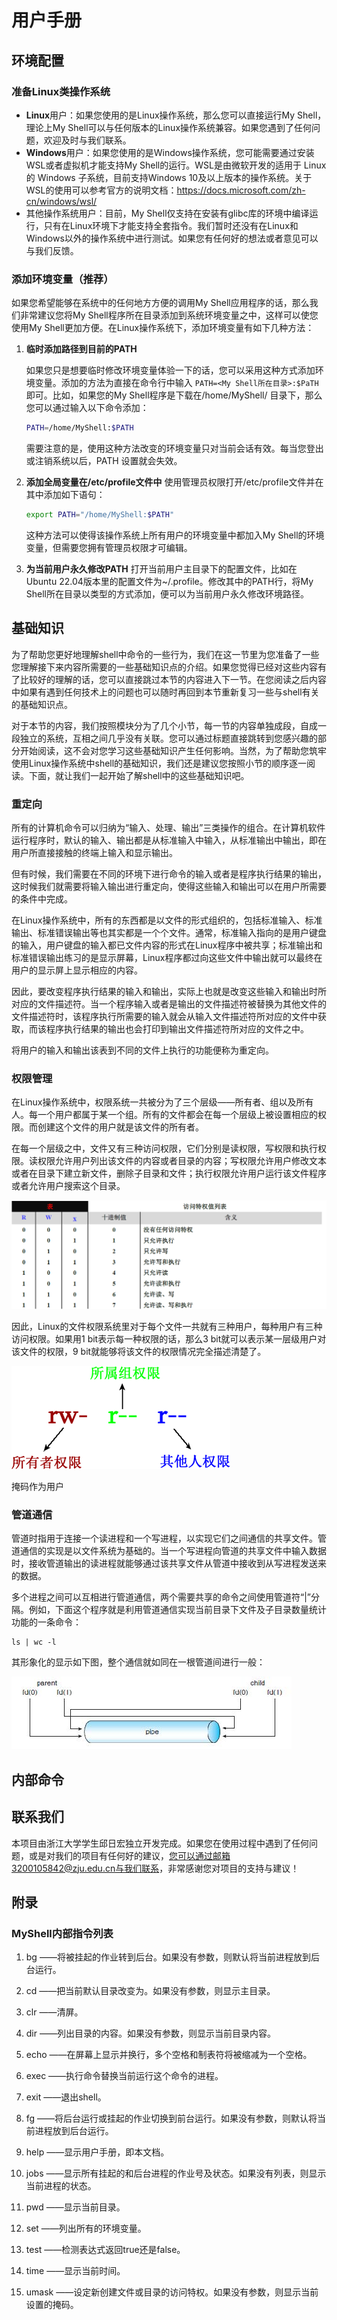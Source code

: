 # 用户手册

## 环境配置

### 准备Linux类操作系统

* **Linux**用户：如果您使用的是Linux操作系统，那么您可以直接运行My Shell，理论上My Shell可以与任何版本的Linux操作系统兼容。如果您遇到了任何问题，欢迎及时与我们联系。
* **Windows**用户：如果您使用的是Windows操作系统，您可能需要通过安装WSL或者虚拟机才能支持My Shell的运行。WSL是由微软开发的适用于 Linux 的 Windows 子系统，目前支持Windows 10及以上版本的操作系统。关于WSL的使用可以参考官方的说明文档：https://docs.microsoft.com/zh-cn/windows/wsl/
* 其他操作系统用户：目前，My Shell仅支持在安装有glibc库的环境中编译运行，只有在Linux环境下才能支持全套指令。我们暂时还没有在Linux和Windows以外的操作系统中进行测试。如果您有任何好的想法或者意见可以与我们反馈。

### 添加环境变量（推荐）

如果您希望能够在系统中的任何地方方便的调用My Shell应用程序的话，那么我们非常建议您将My Shell程序所在目录添加到系统环境变量之中，这样可以使您使用My Shell更加方便。在Linux操作系统下，添加环境变量有如下几种方法：

1. **临时添加路径到目前的PATH**

   如果您只是想要临时修改环境变量体验一下的话，您可以采用这种方式添加环境变量。添加的方法为直接在命令行中输入 `PATH=<My Shell所在目录>:$PaTH` 即可。比如，如果您的My Shell程序是下载在/home/MyShell/ 目录下，那么您可以通过输入以下命令添加：

   ~~~bash
   PATH=/home/MyShell:$PATH
   ~~~

   需要注意的是，使用这种方法改变的环境变量只对当前会话有效。每当您登出或注销系统以后，PATH 设置就会失效。

2. **添加全局变量在/etc/profile文件中**
   使用管理员权限打开/etc/profile文件并在其中添加如下语句：

   ~~~bash
   export PATH="/home/MyShell:$PATH"
   ~~~


   这种方法可以使得该操作系统上所有用户的环境变量中都加入My Shell的环境变量，但需要您拥有管理员权限才可编辑。

3. **为当前用户永久修改PATH**
   打开当前用户主目录下的配置文件，比如在Ubuntu 22.04版本里的配置文件为~/.profile。修改其中的PATH行，将My Shell所在目录以类型的方式添加，便可以为当前用户永久修改环境路径。


## 基础知识

为了帮助您更好地理解shell中命令的一些行为，我们在这一节里为您准备了一些您理解接下来内容所需要的一些基础知识点的介绍。如果您觉得已经对这些内容有了比较好的理解的话，您可以直接跳过本节的内容进入下一节。在您阅读之后内容中如果有遇到任何技术上的问题也可以随时再回到本节重新复习一些与shell有关的基础知识点。

对于本节的内容，我们按照模块分为了几个小节，每一节的内容单独成段，自成一段独立的系统，互相之间几乎没有关联。您可以通过标题直接跳转到您感兴趣的部分开始阅读，这不会对您学习这些基础知识产生任何影响。当然，为了帮助您筑牢使用Linux操作系统中shell的基础知识，我们还是建议您按照小节的顺序逐一阅读。下面，就让我们一起开始了解shell中的这些基础知识吧。

### 重定向

所有的计算机命令可以归纳为“输入、处理、输出”三类操作的组合。在计算机软件运行程序时，默认的输入、输出都是从标准输入中输入，从标准输出中输出，即在用户所直接接触的终端上输入和显示输出。

但有时候，我们需要在不同的环境下进行命令的输入或者是程序执行结果的输出，这时候我们就需要将输入输出进行重定向，使得这些输入和输出可以在用户所需要的条件中完成。

在Linux操作系统中，所有的东西都是以文件的形式组织的，包括标准输入、标准输出、标准错误输出等也其实都是一个个文件。通常，标准输入指向的是用户键盘的输入，用户键盘的输入都已文件内容的形式在Linux程序中被共享；标准输出和标准错误输出练习的是显示屏幕，Linux程序都过向这些文件中输出就可以最终在用户的显示屏上显示相应的内容。

因此，要改变程序执行结果的输入和输出，实际上也就是改变这些输入和输出时所对应的文件描述符。当一个程序输入或者是输出的文件描述符被替换为其他文件的文件描述符时，该程序执行所需要的输入就会从输入文件描述符所对应的文件中获取，而该程序执行结果的输出也会打印到输出文件描述符所对应的文件之中。

将用户的输入和输出该表到不同的文件上执行的功能便称为重定向。

### 权限管理

在Linux操作系统中，权限系统一共被分为了三个层级——所有者、组以及所有人。每一个用户都属于某一个组。所有的文件都会在每一个层级上被设置相应的权限。而创建这个文件的用户就是该文件的所有者。

在每一个层级之中，文件又有三种访问权限，它们分别是读权限，写权限和执行权限。读权限允许用户列出该文件的内容或者目录的内容；写权限允许用户修改文本或者在目录下建立新文件，删除子目录和文件；执行权限允许用户运行该文件程序或者允许用户搜索这个目录。

![rwx_mode](..\img\rwx_mode.png)

因此，Linux的文件权限系统里对于每个文件一共就有三种用户，每种用户有三种访问权限。如果用1 bit表示每一种权限的话，那么3 bit就可以表示某一层级用户对该文件的权限，9 bit就能够将该文件的权限情况完全描述清楚了。 

![UGAmode](..\img\UGAmode.gif)

掩码作为用户

### 管道通信

管道时指用于连接一个读进程和一个写进程，以实现它们之间通信的共享文件。管道通信的实现是以文件系统为基础的。当一个写进程向管道的共享文件中输入数据时，接收管道输出的读进程就能够通过该共享文件从管道中接收到从写进程发送来的数据。

多个进程之间可以互相进行管道通信，两个需要共享的命令之间使用管道符“|”分隔。例如，下面这个程序就是利用管道通信实现当前目录下文件及子目录数量统计功能的一条命令：

~~~shell
ls | wc -l
~~~



其形象化的显示如下图，整个通信就如同在一根管道间进行一般：

![pipe](..\img\pipe.jpg)



## 内部命令



## 联系我们

本项目由浙江大学学生邱日宏独立开发完成。如果您在使用过程中遇到了任何问题，或是对我们的项目有任何好的建议，您可以通过邮箱3200105842@zju.edu.cn与我们联系，非常感谢您对项目的支持与建议！

## 附录

### MyShell内部指令列表

1)	bg <job> ——将被挂起的作业<job>转到后台。如果没有<job>参数，则默认将当前进程放到后台运行。

2)	cd <directory>  ——把当前默认目录改变为<directory>。如果没有<directory>参数，则显示主目录。

3)	clr  ——清屏。

4)	dir <directory>  ——列出目录<directory>的内容。如果没有<directory>参数，则显示当前目录内容。

5)	echo <comment>  ——在屏幕上显示<comment>并换行，多个空格和制表符将被缩减为一个空格。

6)	exec <command> ——执行命令<command>替换当前运行这个命令的进程。

7)	exit  ——退出shell。

8)	fg <job> ——将后台运行或挂起的作业<job>切换到前台运行。如果没有<job>参数，则默认将当前进程放到后台运行。

9)	help ——显示用户手册，即本文档。

10)	jobs <job> ——显示所有挂起的和后台进程的作业号及状态。如果没有列表，则显示当前进程的状态。

11)	pwd ——显示当前目录。

12)	set  ——列出所有的环境变量。

13)	test <expression> ——检测表达式<expression>返回true还是false。

14)	time ——显示当前时间。

15)	umask <mask> ——设定新创建文件或目录的访问特权。如果没有<mask>参数，则显示当前设置的掩码。
